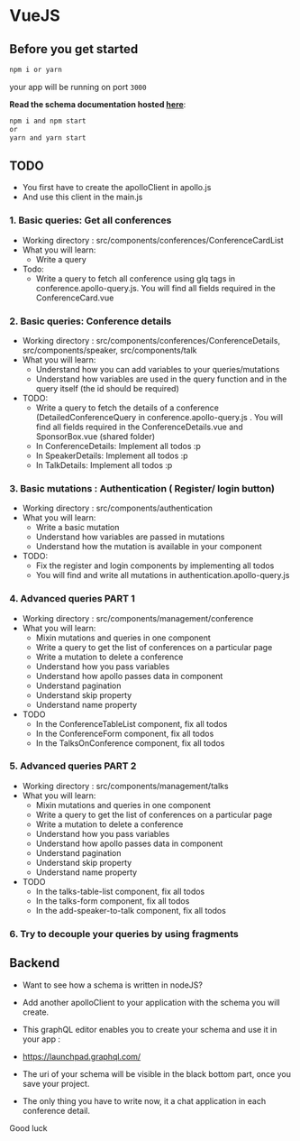 # VueJS 

## Before you get started

```bash
npm i or yarn
```
your app will be running on port `3000`

**Read the schema documentation hosted [here](https://api.graph.cool/simple/v1/cj1ufizxi5lgy0109064uyi7i)**:

```bash
npm i and npm start
or 
yarn and yarn start
```

## TODO
- You first have to create the apolloClient in apollo.js
- And use this client in the main.js


### 1. Basic queries: Get all conferences 
- Working directory : src/components/conferences/ConferenceCardList
- What you will learn:
  - Write a query
- Todo:
  - Write a query to fetch all conference using glq tags in conference.apollo-query.js. 
    You will find all fields required in the ConferenceCard.vue

### 2. Basic queries: Conference details
- Working directory : src/components/conferences/ConferenceDetails, src/components/speaker, src/components/talk
- What you will learn:
  - Understand how you can add variables to your queries/mutations 
  - Understand how variables are used in the query function and in the query itself
  (the id should be required)
- TODO:
  - Write a query to fetch the details of a conference (DetailedConferenceQuery
    in conference.apollo-query.js . You will find all fields required in the 
    ConferenceDetails.vue and SponsorBox.vue (shared folder)
  - In ConferenceDetails: Implement all todos :p
  - In SpeakerDetails: Implement all todos :p
  - In TalkDetails: Implement all todos :p

### 3. Basic mutations : Authentication ( Register/ login button)
- Working directory : src/components/authentication
- What you will learn:
  - Write a basic mutation
  - Understand how variables are passed in mutations
  - Understand how the mutation is available in your component
- TODO:
  - Fix the register and login components by implementing all todos
  - You will find and write all mutations in authentication.apollo-query.js
 
### 4. Advanced queries PART 1
- Working directory : src/components/management/conference
- What you will learn:
  - Mixin mutations and queries in one component
  - Write a query to get the list of conferences on a particular page
  - Write a mutation to delete a conference
  - Understand how you pass variables
  - Understand how apollo passes data in component
  - Understand pagination
  - Understand skip property
  - Understand name property
- TODO
  - In the ConferenceTableList component, fix all todos
  - In the ConferenceForm component, fix all todos
  - In the TalksOnConference component, fix all todos

### 5. Advanced queries PART 2
- Working directory : src/components/management/talks
- What you will learn:
  - Mixin mutations and queries in one component
  - Write a query to get the list of conferences on a particular page
  - Write a mutation to delete a conference
  - Understand how you pass variables
  - Understand how apollo passes data in component
  - Understand pagination
  - Understand skip property
  - Understand name property
- TODO
   - In the talks-table-list component, fix all todos
   - In the talks-form component, fix all todos
   - In the add-speaker-to-talk component, fix all todos


### 6. Try to decouple your queries by using fragments


## Backend

- Want to see how a schema is written in nodeJS?
- Add another apolloClient to your application with the schema you will create.
- This graphQL editor enables you to create your schema and use it in your app :
- https://launchpad.graphql.com/

- The uri of your schema will be visible in the black bottom part, once you save your project.

- The only thing you have to write now, it a chat application in each conference detail.

Good luck
